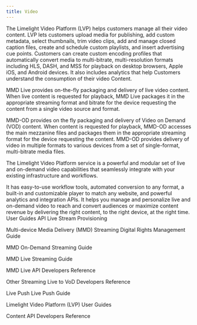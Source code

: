 ```yaml
---
title: Video
---
```

The Limelight Video Platform (LVP) helps customers manage all their video content. LVP lets customers upload media for publishing, add custom metadata, select thumbnails, trim video clips, add and manage closed caption files, create and schedule custom playlists, and insert advertising cue points. Customers can create custom encoding profiles that automatically convert media to multi-bitrate, multi-resolution formats including HLS, DASH, and MSS for playback on desktop browsers, Apple iOS, and Android devices. It also includes analytics that help Customers understand the consumption of their video Content.

MMD Live provides on-the-fly packaging and delivery of live video content. When live content is requested for playback, MMD Live packages it in the appropriate streaming format and bitrate for the device requesting the content from a single video source and format.

MMD-OD provides on the fly packaging and delivery of Video on Demand (VOD) content. When content is requested for playback, MMD-OD accesses the main mezzanine files and packages them in the appropriate streaming format for the device requesting the content. MMD-OD provides delivery of video in multiple formats to various devices from a set of single-format, multi-bitrate media files.

The Limelight Video Platform service is a powerful and modular set of live and on-demand video capabilities that seamlessly integrate with your existing infrastructure and workflows.

It has easy-to-use workflow tools, automated conversion to any format, a built-in and customizable player to match any website, and powerful analytics and integration APIs.
It helps you manage and personalize live and on-demand video to reach and convert audiences or maximize content revenue by delivering the right content, to the right device, at the right time.
User Guides
API
Live Stream Provisioning

Multi-device Media Delivery (MMD) Streaming
Digital Rights Management Guide

MMD On-Demand Streaming Guide

MMD Live Streaming Guide

MMD Live API Developers Reference

Other Streaming
Live to VoD Developers Reference

Live Push
Live Push Guide

Limelight Video Platform (LVP)
User Guides

Content API Developers Reference
